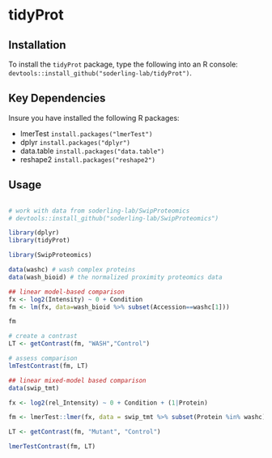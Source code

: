 # tidyProt

## Installation
To install the `tidyProt` package, type the following into an R console:
`devtools::install_github("soderling-lab/tidyProt")`.


## Key Dependencies
Insure you have installed the following R packages:

* lmerTest `install.packages("lmerTest")`
* dplyr `install.packages("dplyr")`
* data.table `install.packages("data.table")`
* reshape2 `install.packages("reshape2")`


## Usage

```R

# work with data from soderling-lab/SwipProteomics
# devtools::install_github("soderling-lab/SwipProteomics")

library(dplyr)
library(tidyProt)

library(SwipProteomics)  

data(washc) # wash complex proteins
data(wash_bioid) # the normalized proximity proteomics data

## linear model-based comparison
fx <- log2(Intensity) ~ 0 + Condition
fm <- lm(fx, data=wash_bioid %>% subset(Accession==washc[1]))

fm

# create a contrast
LT <- getContrast(fm, "WASH","Control")

# assess comparison
lmTestContrast(fm, LT)

## linear mixed-model based comparison
data(swip_tmt)

fx <- log2(rel_Intensity) ~ 0 + Condition + (1|Protein)

fm <- lmerTest::lmer(fx, data = swip_tmt %>% subset(Protein %in% washc))

LT <- getContrast(fm, "Mutant", "Control")

lmerTestContrast(fm, LT)

```
